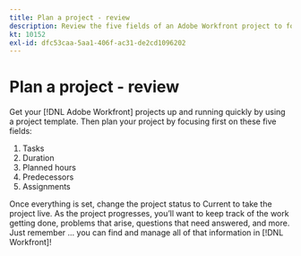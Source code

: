 ```yaml
---
title: Plan a project - review
description: Review the five fields of an Adobe Workfront project to focus on when planning a project—tasks, duration, planned hours, predecessors, and assignments.
kt: 10152
exl-id: dfc53caa-5aa1-406f-ac31-de2cd1096202
---
```

# Plan a project - review

Get your [!DNL Adobe Workfront] projects up and running quickly by using a project template. Then plan your project by focusing first on these five fields:

1. Tasks
1. Duration
1. Planned hours
1. Predecessors
1. Assignments

Once everything is set, change the project status to Current to take the project live. As the project progresses, you’ll want to keep track of the work getting done, problems that arise, questions that need answered, and more. Just remember ... you can find and manage all of that information in [!DNL Workfront]!

<!---
footer urls for the LP
Plan a project 
Edit projects
Overview of the project planned start date
Overview of the project planned completion date
Tasks overview
Task duration and duration types 
Use task predecessors 
Modify multiple user assignments in a task list
Notifications: Information about work assigned to me 
--->
